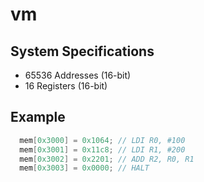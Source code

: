 # vm

## System Specifications
- 65536 Addresses (16-bit)
- 16 Registers (16-bit)

## Example
```c
  mem[0x3000] = 0x1064; // LDI R0, #100
  mem[0x3001] = 0x11c8; // LDI R1, #200
  mem[0x3002] = 0x2201; // ADD R2, R0, R1
  mem[0x3003] = 0x0000; // HALT
```
